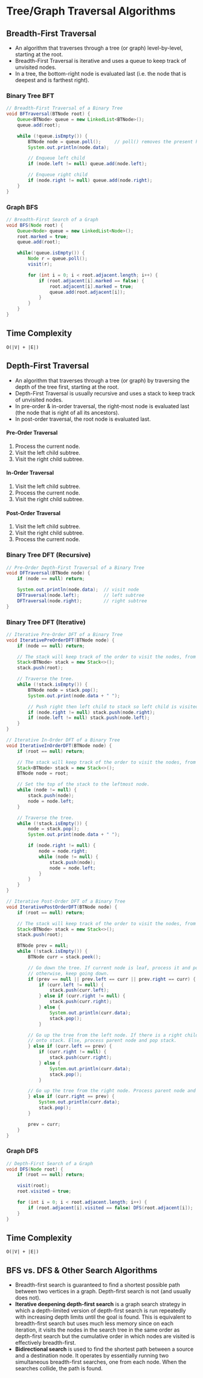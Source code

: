 # Tree/Graph Traversal Algorithms

## Breadth-First Traversal

- An algorithm that traverses through a tree (or graph) level-by-level, starting at the root.
- Breadth-First Traversal is iterative and uses a queue to keep track of unvisited nodes.
- In a tree, the bottom-right node is evaluated last (i.e. the node that is deepest and is farthest right).

### Binary Tree BFT

```java
// Breadth-First Traversal of a Binary Tree
void BFTraversal(BTNode root) {
    Queue<BTNode> queue = new LinkedList<BTNode>();
    queue.add(root);

    while (!queue.isEmpty()) {
        BTNode node = queue.poll();     // poll() removes the present head
        System.out.println(node.data);

        // Enqueue left child
        if (node.left != null) queue.add(node.left);

        // Enqueue right child
        if (node.right != null) queue.add(node.right);
    }
}
```

### Graph BFS

```java
// Breadth-First Search of a Graph
void BFS(Node root) {
    Queue<Node> queue = new LinkedList<Node>();
    root.marked = true;
    queue.add(root);

    while(!queue.isEmpty()) {
        Node r = queue.poll();
        visit(r);

        for (int i = 0; i < root.adjacent.length; i++) {
            if (root.adjacent[i].marked == false) {
                root.adjacent[i].marked = true;
                queue.add(root.adjacent[i]);
            }
        }
    }
}
```

## Time Complexity

```
O(|V| + |E|)
```

## Depth-First Traversal

- An algorithm that traverses through a tree (or graph) by traversing the depth of the tree first, starting at the root.
- Depth-First Traversal is usually recursive and uses a stack to keep track of unvisited nodes.
- In pre-order & in-order traversal, the right-most node is evaluated last (the node that is right of all its ancestors).
- In post-order traversal, the root node is evaluated last.

#### Pre-Order Traversal

1. Process the current node.
2. Visit the left child subtree.
3. Visit the right child subtree.

#### In-Order Traversal

1. Visit the left child subtree.
2. Process the current node.
3. Visit the right child subtree.

#### Post-Order Traversal

1. Visit the left child subtree.
2. Visit the right child subtree.
3. Process the current node.

### Binary Tree DFT (Recursive)

```java
// Pre-Order Depth-First Traversal of a Binary Tree
void DFTraversal(BTNode node) {
    if (node == null) return;

    System.out.println(node.data);  // visit node
    DFTraversal(node.left);         // left subtree
    DFTraversal(node.right);        // right subtree
}
```

### Binary Tree DFT (Iterative)

```java
// Iterative Pre-Order DFT of a Binary Tree
void IterativePreOrderDFT(BTNode node) {
    if (node == null) return;

    // The stack will keep track of the order to visit the nodes, from top to bottom.
    Stack<BTNode> stack = new Stack<>();
    stack.push(root);

    // Traverse the tree.
    while (!stack.isEmpty()) {
        BTNode node = stack.pop();
        System.out.print(node.data + " ");

        // Push right then left child to stack so left child is visited first.
        if (node.right != null) stack.push(node.right);
        if (node.left != null) stack.push(node.left);
    }
}
```

```java
// Iterative In-Order DFT of a Binary Tree
void IterativeInOrderDFT(BTNode node) {
    if (root == null) return;

    // The stack will keep track of the order to visit the nodes, from top to bottom.
    Stack<BTNode> stack = new Stack<>();
    BTNode node = root;

    // Set the top of the stack to the leftmost node.
    while (node != null) {
        stack.push(node);
        node = node.left;
    }

    // Traverse the tree.
    while (!stack.isEmpty()) {
        node = stack.pop();
        System.out.print(node.data + " ");

        if (node.right != null) {
            node = node.right;
            while (node != null) {
                stack.push(node);
                node = node.left;
            }
        }
    }
}
```

```java
// Iterative Post-Order DFT of a Binary Tree
void IterativePostOrderDFT(BTNode node) {
    if (root == null) return;

    // The stack will keep track of the order to visit the nodes, from top to bottom.
    Stack<BTNode> stack = new Stack<>();
    stack.push(root);

    BTNode prev = null;
    while (!stack.isEmpty()) {
        BTNode curr = stack.peek();

        // Go down the tree. If current node is leaf, process it and pop stack,
        // otherwise, keep going down.
        if (prev == null || prev.left == curr || prev.right == curr) {
            if (curr.left != null) {
                stack.push(curr.left);
            } else if (curr.right != null) {
                stack.push(curr.right);
            } else {
                System.out.println(curr.data);
                stack.pop();
            }

        // Go up the tree from the left node. If there is a right child, push it
        // onto stack. Else, process parent node and pop stack.
        } else if (curr.left == prev) {
            if (curr.right != null) {
                stack.push(curr.right);
            } else {
                System.out.println(curr.data);
                stack.pop();
            }

        // Go up the tree from the right node. Process parent node and pop stack.
        } else if (curr.right == prev) {
            System.out.println(curr.data);
            stack.pop();
        }

        prev = curr;
    }
}
```

### Graph DFS

```java
// Depth-First Search of a Graph
void DFS(Node root) {
    if (root == null) return;

    visit(root);
    root.visited = true;

    for (int i = 0; i < root.adjacent.length; i++) {
        if (root.adjacent[i].visited == false) DFS(root.adjacent[i]);
    }
}
```

## Time Complexity

```
O(|V| + |E|)
```

## BFS vs. DFS & Other Search Algorithms

- Breadth-first search is guaranteed to find a shortest possible path between two vertices in a graph. Depth-first search is not (and usually does not).
- **Iterative deepening depth-first search** is a graph search strategy in which a depth-limited version of depth-first search is run repeatedly with increasing depth limits until the goal is found. This is equivalent to breadth-first search but uses much less memory since on each iteration, it visits the nodes in the search tree in the same order as depth-first search but the cumulative order in which nodes are visited is effectively breadth-first.
- **Bidirectional search** is used to find the shortest path between a source and a destination node. It operates by essentially running two simultaneous breadth-first searches, one from each node. When the searches collide, the path is found.

